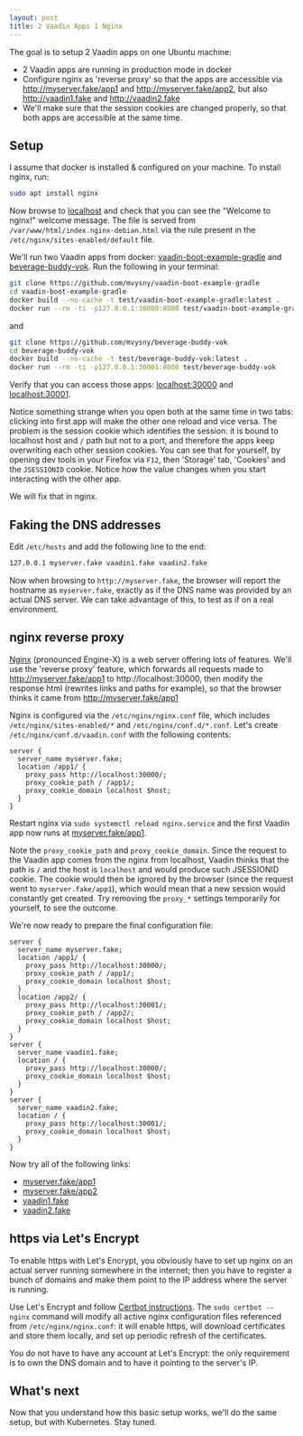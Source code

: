 ```yaml
---
layout: post
title: 2 Vaadin Apps 1 Nginx
---
```


The goal is to setup 2 Vaadin apps on one Ubuntu machine:

* 2 Vaadin apps are running in production mode in docker
* Configure nginx as 'reverse proxy' so that the apps are accessible via http://myserver.fake/app1 and http://myserver.fake/app2,
  but also http://vaadin1.fake and http://vaadin2.fake
* We'll make sure that the session cookies are changed properly, so that both apps are accessible at the same time.

## Setup

I assume that docker is installed & configured on your machine. To install nginx, run:

```bash
sudo apt install nginx
```

Now browse to [localhost](http://localhost) and check that you can see the "Welcome to nginx!" welcome message.
The file is served from `/var/www/html/index.nginx-debian.html` via the rule present in the `/etc/nginx/sites-enabled/default` file.

We'll run two Vaadin apps from docker: [vaadin-boot-example-gradle](https://github.com/mvysny/vaadin-boot-example-gradle)
and [beverage-buddy-vok](https://github.com/mvysny/beverage-buddy-vok). Run the following in your terminal:

```bash
git clone https://github.com/mvysny/vaadin-boot-example-gradle
cd vaadin-boot-example-gradle
docker build --no-cache -t test/vaadin-boot-example-gradle:latest .
docker run --rm -ti -p127.0.0.1:30000:8080 test/vaadin-boot-example-gradle
```
and
```bash
git clone https://github.com/mvysny/beverage-buddy-vok
cd beverage-buddy-vok
docker build --no-cache -t test/beverage-buddy-vok:latest .
docker run --rm -ti -p127.0.0.1:30001:8080 test/beverage-buddy-vok
```
Verify that you can access those apps: [localhost:30000](http://localhost:30000) and [localhost:30001](http://localhost:30001).

Notice something strange when you open both at the same time in two tabs: clicking into first app will make the other
one reload and vice versa. The problem is the session cookie which identifies the session:
it is bound to localhost host and `/` path but not to a port, and therefore the apps keep overwriting
each other session cookies. You can see that for yourself, by opening dev tools in your Firefox via `F12`,
then 'Storage' tab, 'Cookies' and the `JSESSIONID` cookie. Notice how the value changes when you start
interacting with the other app.

We will fix that in nginx.

## Faking the DNS addresses

Edit `/etc/hosts` and add the following line to the end:
```bash
127.0.0.1 myserver.fake vaadin1.fake vaadin2.fake
```
Now when browsing to `http://myserver.fake`, the browser will report the hostname as `myserver.fake`,
exactly as if the DNS name was provided by an actual DNS server. We can take advantage of this,
to test as if on a real environment.

## nginx reverse proxy

[Nginx](https://www.nginx.com/) (pronounced Engine-X) is a web server offering lots of features.
We'll use the 'reverse proxy' feature, which forwards all requests made to http://myserver.fake/app1
to http://localhost:30000, then modify the response html (rewrites links and paths for example),
so that the browser thinks it came from http://myserver.fake/app1

Nginx is configured via the `/etc/nginx/nginx.conf` file, which includes `/etc/nginx/sites-enabled/*` and
`/etc/nginx/conf.d/*.conf`. Let's create `/etc/nginx/conf.d/vaadin.conf` with the following contents:

```
server {
  server_name myserver.fake;
  location /app1/ {
    proxy_pass http://localhost:30000/;
    proxy_cookie_path / /app1/;
    proxy_cookie_domain localhost $host;
  }
}
```

Restart nginx via `sudo systemctl reload nginx.service` and the first Vaadin app now runs
at [myserver.fake/app1](http://myserver.fake/app1).

Note the `proxy_cookie_path` and `proxy_cookie_domain`. Since the request to the Vaadin app
comes from the nginx from localhost, Vaadin thinks that the path is `/` and the host is `localhost`
and would produce such JSESSIONID cookie. The cookie would then be ignored by the browser (since
the request went to `myserver.fake/app1`), which would mean that a new session would
constantly get created. Try removing the `proxy_*` settings temporarily for yourself, to see
the outcome.

We're now ready to prepare the final configuration file:

```
server {
  server_name myserver.fake;
  location /app1/ {
    proxy_pass http://localhost:30000/;
    proxy_cookie_path / /app1/;
    proxy_cookie_domain localhost $host;
  }
  location /app2/ {
    proxy_pass http://localhost:30001/;
    proxy_cookie_path / /app2/;
    proxy_cookie_domain localhost $host;
  }
}
server {
  server_name vaadin1.fake;
  location / {
    proxy_pass http://localhost:30000/;
    proxy_cookie_domain localhost $host;
  }
}
server {
  server_name vaadin2.fake;
  location / {
    proxy_pass http://localhost:30001/;
    proxy_cookie_domain localhost $host;
  }
}
```

Now try all of the following links:

* [myserver.fake/app1](http://myserver.fake/app1)
* [myserver.fake/app2](http://myserver.fake/app2)
* [vaadin1.fake](http://vaadin1.fake/)
* [vaadin2.fake](http://vaadin2.fake/)

## https via Let's Encrypt

To enable https with Let's Encrypt, you obviously have to set up nginx on an actual
server running somewhere in the internet; then you have to register a bunch of domains
and make them point to the IP address where the server is running.

Use Let's Encrypt and follow [Certbot instructions](https://certbot.eff.org/instructions?ws=nginx&os=ubuntufocal).
The `sudo certbot --nginx` command will modify all active nginx configuration files
referenced from `/etc/nginx/nginx.conf`: it will enable https, will download certificates and store them locally,
and set up periodic refresh of the certificates.

You do not have to have any account at Let's Encrypt: the only requirement is to own the DNS domain and
to have it pointing to the server's IP.

## What's next

Now that you understand how this basic setup works, we'll do the same setup, but with Kubernetes. Stay tuned.
